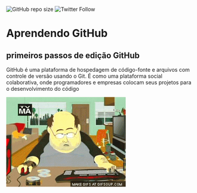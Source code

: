 ![GitHub repo size](https://img.shields.io/github/repo-size/WachekowskiAnder/robotica)
![Twitter Follow](https://img.shields.io/twitter/follow/Ander_alma?label=Seguir&style=social)
# Aprendendo GitHub
## primeiros passos de edição GitHub
GitHub é uma plataforma de hospedagem de código-fonte e arquivos com controle de versão usando o Git. É como uma plataforma social colaborativa, onde programadores e empresas colocam seus projetos para o desenvolvimento do código

![GitHub](https://github.com/WachekowskiAnder/robotica/blob/main/giphy.gif)
